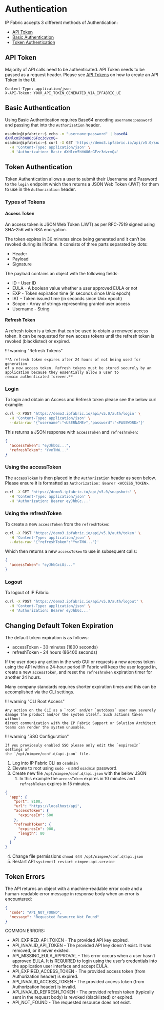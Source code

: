 # Authentication

IP Fabric accepts 3 different methods of Authentication:

* [API Token](#api-token)
* [Basic Authentication](#basic-authentication)
* [Token Authentication](#token-authentication)

## API Token

Majority of API calls need to be authenticated. API Token needs to be passed as
a request header. Please see [API Tokens](../IP_Fabric_Settings/api_tokens.md)
on how to create an API Token in the UI.

```http
Content-Type: application/json
X-API-Token: YOUR_API_TOKEN_GENERATED_VIA_IPFABRIC_UI
```

## Basic Authentication

Using Basic Authentication requires Base64 encoding `username:password` and
passing that into the `Authorization` header.

```bash
osadmin@ipfabric:~$ echo -n "username:password" | base64
dXNlcm5hbWU6cGFzc3dvcmQ=
osadmin@ipfabric:~$ curl -X GET 'https://demo3.ipfabric.io/api/v5.0/snapshots' \
  -H 'Content-Type: application/json' \
  -H 'Authorization: Basic dXNlcm5hbWU6cGFzc3dvcmQ=' 
```

## Token Authentication

Token Authentication allows a user to submit their Username and Password to the 
`login` endpoint which then returns a JSON Web Token (JWT) for them to use in 
the `Authorization` header.

### Types of Tokens

#### Access Token

An access token is JSON Web Token (JWT) as per RFC-7519 signed using SHA-256
with RSA encryption.

The token expires in 30 minutes since being generated and it can’t be revoked
during its lifetime. It consists of three parts separated by dots:

* Header
* Payload
* Signature

The payload contains an object with the following fields:

* ID - User ID
* EULA - A boolean value whether a user approved EULA or not
* EXP - Token expiration time (in seconds since Unix epoch)
* IAT - Token issued time (in seconds since Unix epoch)
* Scope - Array of strings representing granted user access
* Username - String

#### Refresh Token

A refresh token is a token that can be used to obtain a renewed access token.
It can be requested for new access tokens until the refresh token is revoked
(blacklisted) or expired.

!!! warning "Refresh Tokens"

    **A refresh token expires after 24 hours of not being used for generation
    of a new access token. Refresh tokens must be stored securely by an 
    application because they essentially allow a user to 
    remain authenticated forever.**

### Login

To login and obtain an Access and Refresh token please see the below curl
example:

```bash
curl -X POST 'https://demo3.ipfabric.io/api/v5.0/auth/login' \
  -H 'Content-Type: application/json' \
  --data-raw '{"username":"<USERNAME>","password":"<PASSWORD>"}'
```

This returns a JSON response with `accessToken` and `refreshToken`:

```json
{
  "accessToken": "eyJhbGc...",
  "refreshToken": "YvnTNW..."
}
```

### Using the accessToken

The `accessToken` is then placed in the `Authorization` header as seen below.
Please ensure it is formatted as `Authorization: Bearer <ACCESS_TOKEN>`.

```bash
curl -X GET 'https://demo3.ipfabric.io/api/v5.0/snapshots' \
  -H 'Content-Type: application/json' \
  -H 'Authorization: Bearer eyJhbGc...' 
```

### Using the refreshToken

To create a new `accessToken` from the `refreshToken`:

```bash
curl -X POST 'https://demo3.ipfabric.io/api/v5.0/auth/token' \
  -H 'Content-Type: application/json' \
  --data-raw '{"refreshToken":"YvnTNW..."}'
```

Which then returns a new `accessToken` to use in subsequent calls:

```json
{
  "accessToken": "eyJhbGciOi..."
}
```

### Logout

To logout of IP Fabric:

```bash
curl -X POST 'https://demo3.ipfabric.io/api/v5.0/auth/logout' \
  -H 'Content-Type: application/json' \
  -H 'Authorization: Bearer eyJhbGc...' 
```

## Changing Default Token Expiration

The default token expiration is as follows:

* accessToken - 30 minutes (1800 seconds)
* refreshToken - 24 hours (86400 seconds)

If the user does any action in the web GUI or requests a new access token
using the API within a 24-hour period IP Fabric will keep the user logged in,
create a new `accessToken`, and reset the `refreshToken` expiration timer for
another 24 hours.

Many company standards requires shorter expiration times and this can be
accomplished via the CLI settings.

!!! warning "CLI Root Access"

    Any action on the CLI as a `root` and/or `autoboss` user may severely 
    damage the product and/or the system itself. Such actions taken without 
    direct communication with the IP Fabric Support or Solution Architect 
    teams can render the system unusable.

!!! warning "SSO Configuration"

    If you previosuly enabled SSO please only edit the `expiresIn` settings of 
    the `/opt/nimpee/conf.d/api.json` file.

1. Log into IP Fabric CLI as `osadmin`
2. Elevate to root using `sudo -s` and `osadmin` password.
3. Create new file `/opt/nimpee/conf.d/api.json` with the below JSON
    1. In this example the `accessToken` expires in 10 minutes and `refreshToken` expires in 15 minutes.
```json
{
  "app": {
    "port": 8100,
    "url": "https://localhost/api",
    "accessToken": {
      "expiresIn": 600
    },
    "refreshToken": {
      "expiresIn": 900,
      "length": 80
    }
  }
}
```
4. Change file permissions `chmod 644 /opt/nimpee/conf.d/api.json`
5. Restart API `systemctl restart nimpee-api.service`

## Token Errors

The API returns an object with a machine-readable error code and a
human-readable error message in response body when an error is encountered:

```json
{
  "code": "API_NOT_FOUND",
  "message": "Requested Resource Not Found"
}
```

COMMON ERRORS:

* API_EXPIRED_API_TOKEN - The provided API key expired.
* API_INVALID_API_TOKEN - The provided API key doesn’t exist. It was removed, or
  it never existed.
* API_MISSING_EULA_APPROVAL - This error occurs when a user hasn’t approved
  EULA. It is REQUIRED to login using the user’s credentials into the
  application user interface and accept EULA.
* API_EXPIRED_ACCESS_TOKEN - The provided access token (from Authorization
  header) is expired.
* API_INVALID_ACCESS_TOKEN - The provided access token (from Authorization
  header) is invalid.
* API_INVALID_REFRESH_TOKEN - The provided refresh token (typically sent in the
  request body) is revoked (blacklisted) or expired.
* API_NOT_FOUND - The requested resource does not exist.
